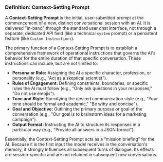 ### **Definition: Context-Setting Prompt**

A **Context-Setting Prompt** is the initial, user-submitted prompt at the commencement of a new, distinct conversational session with an AI. It is delivered "in-band" through the standard user chat interface, not through a separate, dedicated API field (like a technical `system` prompt) or a persistent feature (like `Custom Instructions`).

The primary function of a Context-Setting Prompt is to establish a comprehensive framework of operational instructions that governs the AI's behavior for the entire duration of that specific conversation. These instructions can include, but are not limited to:

- **Persona or Role:** Assigning the AI a specific character, profession, or personality (e.g., "Act as a skeptical scientist").
- **Rules of Engagement:** Defining constraints, boundaries, or specific rules the AI must follow (e.g., "Only ask questions in your responses," "Do not use emojis").
- **Tone and Style:** Specifying the desired communication style (e.g., "Your tone should be formal and academic," "Be witty and concise").
- **Goal and Objective:** Outlining the primary purpose or goal of the conversation (e.g., "Our goal is to brainstorm ideas for a marketing campaign").
- **Output Format:** Instructing the AI to structure its responses in a particular way (e.g., "Provide all answers in a JSON format").

Essentially, the Context-Setting Prompt acts as a "mission briefing" for the AI. Because it is the first input the model receives in the conversation's memory, it strongly influences all subsequent turns of dialogue. Its effects are session-specific and are not retained in subsequent new conversations.